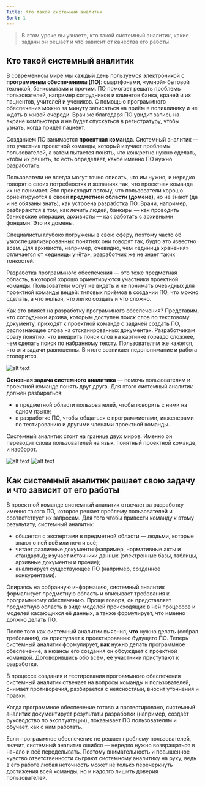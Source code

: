 ```yaml
---
Title: Кто такой системный аналитик
Sort: 1
---
```


>В этом уроке вы узнаете, кто такой системный аналитик, какие задачи он решает и что зависит от качества его работы.

## Кто такой системный аналитик

В современном мире мы каждый день пользуемся электроникой с **программным обеспечением (ПО)**: смартфонами, «умной» бытовой техникой, банкоматами и прочим. ПО помогает решать проблемы пользователей, например сотрудников и клиентов банка, врачей и их пациентов, учителей и учеников. С помощью программного обеспечения можно за минуту записаться на приём в поликлинику и не ждать в живой очереди. Врач же благодаря ПО увидит запись на экране компьютера и не будет спускаться в регистратуру, чтобы узнать, когда придёт пациент.

Созданием ПО занимается **проектная команда**. Системный аналитик — это участник проектной команды, который изучает проблемы пользователей, а затем пытается понять, что конкретно нужно сделать, чтобы их решить, то есть определяет, какое именно ПО нужно разработать.

Пользователи не всегда могут точно описать, что им нужно, и нередко говорят о своих потребностях и желаниях так, что проектная команда их не понимает. Это происходит потому, что пользователи хорошо ориентируются в своей **предметной области (домене)**, но не знают (да и не обязаны знать), как устроена разработка ПО. Врачи, например, разбираются в том, как лечить людей, банкиры — как проводить банковские операции, архивисты — как работать с архивными фондами. Это их домены.

Специалисты глубоко погружены в свою сферу, поэтому часто об узкоспециализированных понятиях они говорят так, будто это известно всем. Для архивиста, например, очевидно, чем «единица хранения» отличается от «единицы учёта», разработчик же не знает таких тонкостей.

Разработка программного обеспечения — это тоже предметная область, в которой хорошо ориентируются участники проектной команды. Пользователи могут не видеть и не понимать очевидных для проектной команды вещей: типовых приёмов в создании ПО, что можно сделать, а что нельзя, что легко создать и что сложно.

Как это влияет на разработку программного обеспечения? Представим, что сотрудники архива, которым доступен поиск слов по текстовому документу, приходят к проектной команде с задачей создать ПО, распознающее слова на отсканированных документах. Разработчикам сразу понятно, что внедрить поиск слов на картинке гораздо сложнее, чем сделать поиск по набранному тексту. Пользователям же кажется, что эти задачи равноценны. В итоге возникает недопонимание и работа стопорится.

![alt text](Image-2.pngs)

**Основная задача системного аналитика** — помочь пользователям и проектной команде понять друг друга. Для этого системный аналитик должен разбираться:
- в предметной области пользователей, чтобы говорить с ними на одном языке;
- в разработке ПО, чтобы общаться с программистами, инженерами по тестированию и другими членами проектной команды.

Системный аналитик стоит на границе двух миров. Именно он переводит слова пользователей на язык, понятный проектной команде, и наоборот.

![alt text](Image-3)
![alt text](/Raneto/themes/default/public/images/Image-3.png "Title")

## Как системный аналитик решает свою задачу и что зависит от его работы

В проектной команде системный аналитик отвечает за разработку именно такого ПО, которое решает проблему пользователей и соответствует их запросам. Для того чтобы привести команду к этому результату, системный аналитик:

- общается с экспертами в предметной области — людьми, которые знают о ней всё или почти всё;
- читает различные документы (например, нормативные акты и стандарты);
изучает источники данных (электронные базы, таблицы, архивные документы и прочие);
- анализирует существующее ПО (например, созданное конкурентами).

Опираясь на собранную информацию, системный аналитик формализует предметную область и описывает требования к программному обеспечению. Проще говоря, он представляет предметную область в виде моделей происходящих в ней процессов и моделей касающихся её данных, а также формулирует, что именно должно делать ПО.

После того как системный аналитик выяснил, **что** нужно делать (собрал требования), он приступает к проектированию будущего ПО. Теперь системный аналитик формулирует, **как** нужно делать программное обеспечение, а нюансы его создания он обсуждает с проектной командой. Договорившись обо всём, её участники приступают к разработке.

В процессе создания и тестирования программного обеспечения системный аналитик отвечает на вопросы команды и пользователей, снимает противоречия, разбирается с неясностями, вносит уточнения и правки.

Когда программное обеспечение готово и протестировано, системный аналитик документирует результаты разработки (например, создаёт руководство по эксплуатации), показывает ПО пользователям и обучает, как с ним работать.

Если программное обеспечение не решает проблему пользователей, значит, системный аналитик ошибся — нередко нужно возвращаться в начало и всё переделывать. Поэтому внимательность и повышенное чувство ответственности сыграют системному аналитику на руку, ведь в его работе любая неточность может не только перечеркнуть достижения всей команды, но и надолго лишить доверия пользователей.